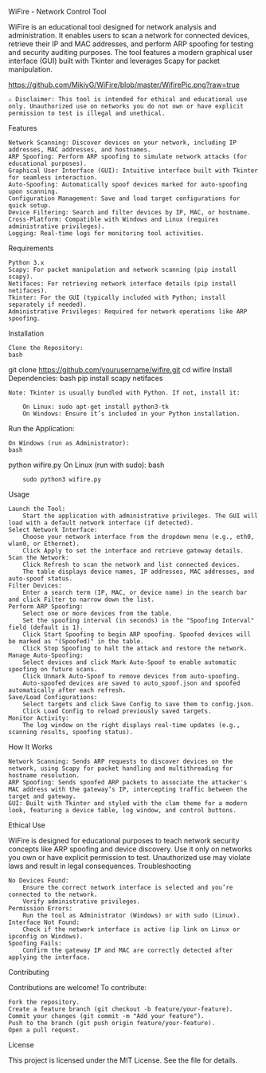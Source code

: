 WiFire - Network Control Tool

WiFire is an educational tool designed for network analysis and administration. It enables users to scan a network for connected devices, retrieve their IP and MAC addresses, and perform ARP spoofing for testing and security auditing purposes. The tool features a modern graphical user interface (GUI) built with Tkinter and leverages Scapy for packet manipulation.



https://github.com/MikiyG/WiFire/blob/master/WifirePic.png?raw=true


    ⚠️ Disclaimer: This tool is intended for ethical and educational use only. Unauthorized use on networks you do not own or have explicit permission to test is illegal and unethical.

Features

    Network Scanning: Discover devices on your network, including IP addresses, MAC addresses, and hostnames.
    ARP Spoofing: Perform ARP spoofing to simulate network attacks (for educational purposes).
    Graphical User Interface (GUI): Intuitive interface built with Tkinter for seamless interaction.
    Auto-Spoofing: Automatically spoof devices marked for auto-spoofing upon scanning.
    Configuration Management: Save and load target configurations for quick setup.
    Device Filtering: Search and filter devices by IP, MAC, or hostname.
    Cross-Platform: Compatible with Windows and Linux (requires administrative privileges).
    Logging: Real-time logs for monitoring tool activities.

Requirements

    Python 3.x
    Scapy: For packet manipulation and network scanning (pip install scapy).
    Netifaces: For retrieving network interface details (pip install netifaces).
    Tkinter: For the GUI (typically included with Python; install separately if needed).
    Administrative Privileges: Required for network operations like ARP spoofing.

Installation

    Clone the Repository:
    bash

git clone https://github.com/yourusername/wifire.git
cd wifire
Install Dependencies:
bash
pip install scapy netifaces

    Note: Tkinter is usually bundled with Python. If not, install it:

        On Linux: sudo apt-get install python3-tk
        On Windows: Ensure it’s included in your Python installation.

Run the Application:

    On Windows (run as Administrator):
    bash

python wifire.py
On Linux (run with sudo):
bash

        sudo python3 wifire.py

Usage

    Launch the Tool:
        Start the application with administrative privileges. The GUI will load with a default network interface (if detected).
    Select Network Interface:
        Choose your network interface from the dropdown menu (e.g., eth0, wlan0, or Ethernet).
        Click Apply to set the interface and retrieve gateway details.
    Scan the Network:
        Click Refresh to scan the network and list connected devices.
        The table displays device names, IP addresses, MAC addresses, and auto-spoof status.
    Filter Devices:
        Enter a search term (IP, MAC, or device name) in the search bar and click Filter to narrow down the list.
    Perform ARP Spoofing:
        Select one or more devices from the table.
        Set the spoofing interval (in seconds) in the "Spoofing Interval" field (default is 1).
        Click Start Spoofing to begin ARP spoofing. Spoofed devices will be marked as "(Spoofed)" in the table.
        Click Stop Spoofing to halt the attack and restore the network.
    Manage Auto-Spoofing:
        Select devices and click Mark Auto-Spoof to enable automatic spoofing on future scans.
        Click Unmark Auto-Spoof to remove devices from auto-spoofing.
        Auto-spoofed devices are saved to auto_spoof.json and spoofed automatically after each refresh.
    Save/Load Configurations:
        Select targets and click Save Config to save them to config.json.
        Click Load Config to reload previously saved targets.
    Monitor Activity:
        The log window on the right displays real-time updates (e.g., scanning results, spoofing status).

How It Works

    Network Scanning: Sends ARP requests to discover devices on the network, using Scapy for packet handling and multithreading for hostname resolution.
    ARP Spoofing: Sends spoofed ARP packets to associate the attacker's MAC address with the gateway’s IP, intercepting traffic between the target and gateway.
    GUI: Built with Tkinter and styled with the clam theme for a modern look, featuring a device table, log window, and control buttons.

Ethical Use

WiFire is designed for educational purposes to teach network security concepts like ARP spoofing and device discovery. Use it only on networks you own or have explicit permission to test. Unauthorized use may violate laws and result in legal consequences.
Troubleshooting

    No Devices Found:
        Ensure the correct network interface is selected and you’re connected to the network.
        Verify administrative privileges.
    Permission Errors:
        Run the tool as Administrator (Windows) or with sudo (Linux).
    Interface Not Found:
        Check if the network interface is active (ip link on Linux or ipconfig on Windows).
    Spoofing Fails:
        Confirm the gateway IP and MAC are correctly detected after applying the interface.

Contributing

Contributions are welcome! To contribute:

    Fork the repository.
    Create a feature branch (git checkout -b feature/your-feature).
    Commit your changes (git commit -m "Add your feature").
    Push to the branch (git push origin feature/your-feature).
    Open a pull request.

License

This project is licensed under the MIT License. See the  file for details.
